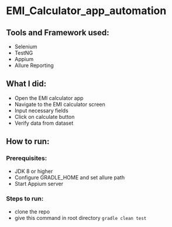 # EMI_Calculator_app_automation

## Tools and Framework used:
- Selenium
- TestNG
- Appium
- Allure Reporting

## What I did:
- Open the EMI calculator app
- Navigate to the EMI calculator screen
- Input necessary fields 
- Click on calculate button
- Verify data from dataset

## How to run:
### Prerequisites: 
- JDK 8 or higher
- Configure GRADLE_HOME and set allure path
- Start Appium server
### Steps to run:
- clone the repo
- give this command in root directory
  ``` gradle clean test ```
